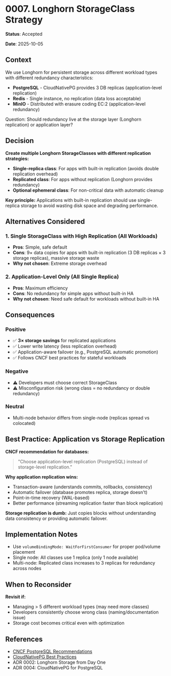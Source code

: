 # 0007. Longhorn StorageClass Strategy

**Status**: Accepted

**Date**: 2025-10-05

## Context

We use Longhorn for persistent storage across different workload types with different redundancy characteristics:

- **PostgreSQL** - CloudNativePG provides 3 DB replicas (application-level replication)
- **Redis** - Single instance, no replication (data loss acceptable)
- **MinIO** - Distributed with erasure coding EC:2 (application-level redundancy)

Question: Should redundancy live at the storage layer (Longhorn replication) or application layer?

## Decision

**Create multiple Longhorn StorageClasses with different replication strategies:**

- **Single-replica class**: For apps with built-in replication (avoids double replication overhead)
- **Replicated class**: For apps without replication (Longhorn provides redundancy)
- **Optional ephemeral class**: For non-critical data with automatic cleanup

**Key principle:** Applications with built-in replication should use single-replica storage to avoid wasting disk space and degrading performance.

## Alternatives Considered

### 1. Single StorageClass with High Replication (All Workloads)
- **Pros**: Simple, safe default
- **Cons**: 9× data copies for apps with built-in replication (3 DB replicas × 3 storage replicas), massive storage waste
- **Why not chosen**: Extreme storage overhead

### 2. Application-Level Only (All Single Replica)
- **Pros**: Maximum efficiency
- **Cons**: No redundancy for simple apps without built-in HA
- **Why not chosen**: Need safe default for workloads without built-in HA

## Consequences

### Positive
- ✅ **3× storage savings** for replicated applications
- ✅ Lower write latency (less replication overhead)
- ✅ Application-aware failover (e.g., PostgreSQL automatic promotion)
- ✅ Follows CNCF best practices for stateful workloads

### Negative
- ⚠️ Developers must choose correct StorageClass
- ⚠️ Misconfiguration risk (wrong class = no redundancy or double redundancy)

### Neutral
- Multi-node behavior differs from single-node (replicas spread vs colocated)

## Best Practice: Application vs Storage Replication

**CNCF recommendation for databases:**
> "Choose application-level replication (PostgreSQL) instead of storage-level replication."

**Why application replication wins:**
- Transaction-aware (understands commits, rollbacks, consistency)
- Automatic failover (database promotes replica, storage doesn't)
- Point-in-time recovery (WAL-based)
- Better performance (streaming replication faster than block replication)

**Storage replication is dumb:** Just copies blocks without understanding data consistency or providing automatic failover.

## Implementation Notes

- Use `volumeBindingMode: WaitForFirstConsumer` for proper pod/volume placement
- Single node: All classes use 1 replica (only 1 node available)
- Multi-node: Replicated class increases to 3 replicas for redundancy across nodes

## When to Reconsider

**Revisit if:**
- Managing > 5 different workload types (may need more classes)
- Developers consistently choose wrong class (naming/documentation issue)
- Storage cost becomes critical even with optimization

## References

- [CNCF PostgreSQL Recommendations](https://www.cncf.io/blog/2023/09/29/recommended-architectures-for-postgresql-in-kubernetes/)
- [CloudNativePG Best Practices](https://cloudnative-pg.io/documentation/current/architecture/)
- ADR 0002: Longhorn Storage from Day One
- ADR 0004: CloudNativePG for PostgreSQL
